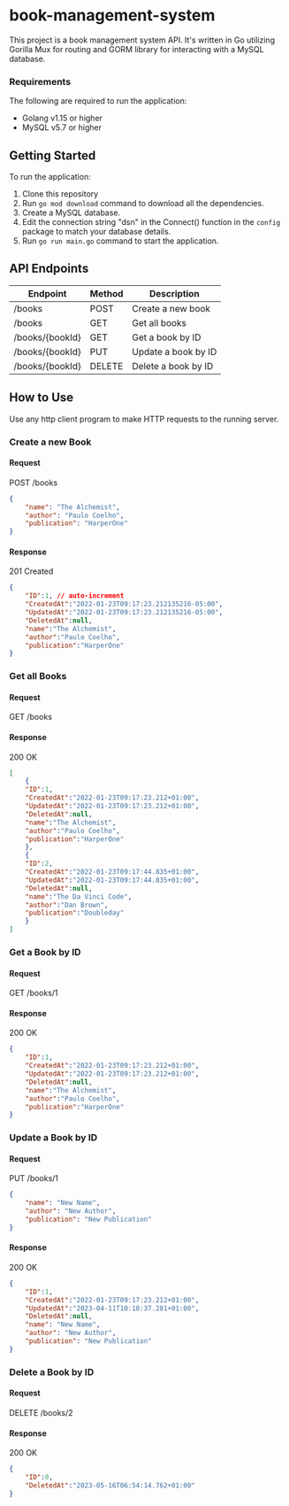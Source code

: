 # book-management-system
This project is a book management system API. It's written in Go utilizing Gorilla Mux for routing and GORM library for interacting with a MySQL database.

### Requirements
The following are required to run the application:
- Golang v1.15 or higher
- MySQL v5.7 or higher

## Getting Started
To run the application:
1. Clone this repository
2. Run `go mod download` command to download all the dependencies.
3. Create a MySQL database.
4. Edit the connection string "dsn" in the Connect() function in the `config` package to match your database details.
5. Run `go run main.go` command to start the application.

## API Endpoints

| Endpoint | Method | Description |
| -------- | ------ | ----------- |
| /books   | POST   | Create a new book |
| /books   | GET    | Get all books |
| /books/{bookId} | GET    | Get a book by ID |
| /books/{bookId} | PUT    | Update a book by ID |
| /books/{bookId} | DELETE | Delete a book by ID |

## How to Use
Use any http client program to make HTTP requests to the running server.
### **Create a new Book**
#### **Request**
POST /books
```json
{
    "name": "The Alchemist",
    "author": "Paulo Coelho",
    "publication": "HarperOne"
}
```
#### **Response**
201 Created
```json
{
    "ID":1, // auto-increment
    "CreatedAt":"2022-01-23T09:17:23.212135216-05:00",
    "UpdatedAt":"2022-01-23T09:17:23.212135216-05:00",
    "DeletedAt":null,
    "name":"The Alchemist",
    "author":"Paulo Coelho",
    "publication":"HarperOne"
}
```
### **Get all Books**
#### **Request**
GET /books
#### **Response**
200 OK
```json
[
    {
    "ID":1,
    "CreatedAt":"2022-01-23T09:17:23.212+01:00",
    "UpdatedAt":"2022-01-23T09:17:23.212+01:00",
    "DeletedAt":null,
    "name":"The Alchemist",
    "author":"Paulo Coelho",
    "publication":"HarperOne"
    },
    {
    "ID":2,
    "CreatedAt":"2022-01-23T09:17:44.835+01:00",
    "UpdatedAt":"2022-01-23T09:17:44.835+01:00",
    "DeletedAt":null,
    "name":"The Da Vinci Code",
    "author":"Dan Brown",
    "publication":"Doubleday"
    }
]
```
### **Get a Book by ID**
#### **Request**
GET /books/1
#### **Response**
200 OK
```json
{
    "ID":1,
    "CreatedAt":"2022-01-23T09:17:23.212+01:00",
    "UpdatedAt":"2022-01-23T09:17:23.212+01:00",
    "DeletedAt":null,
    "name":"The Alchemist",
    "author":"Paulo Coelho",
    "publication":"HarperOne"
}
```
### **Update a Book by ID**
#### **Request**
PUT /books/1
```json
{
    "name": "New Name",
    "author": "New Author",
    "publication": "New Publication"
}
```
#### **Response**
200 OK
```json
{
    "ID":1,
    "CreatedAt":"2022-01-23T09:17:23.212+01:00",
    "UpdatedAt":"2023-04-11T10:18:37.281+01:00",
    "DeletedAt":null,
    "name": "New Name",
    "author": "New Author",
    "publication": "New Publication"
}
```
### **Delete a Book by ID**
#### **Request**
DELETE /books/2
#### **Response**
200 OK
```json
{
    "ID":0,
    "DeletedAt":"2023-05-16T06:54:14.762+01:00"
}
```
